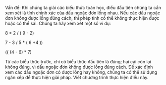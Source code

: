 Vấn đề: 
Khi chúng ta giải các biểu thức toán học, điều đầu tiên chúng ta cần xem xét là tính chính xác của dấu ngoặc đơn lồng nhau. Nếu các dấu ngoặc đơn không được lồng đúng cách, thì phép tính có thể không thực hiện được hoặc có thể sai. Chúng ta hãy xem xét một số ví dụ:

8 * 2 / ( 9 - 2)

7 - 3 / 5 * ( 6 +4 ))

({ (4 - 6) * 7)

Từ các biểu thức trước, chỉ có biểu thức đầu tiên là đúng; hai cái còn lại không đúng, vì dấu ngoặc đơn không được lồng đúng cách. Để xác định xem các dấu ngoặc đơn có được lồng hay không, chúng ta có thể sử dụng ngăn xếp để thực hiện giải pháp.
Viết chương trình thực hiện điều này.


